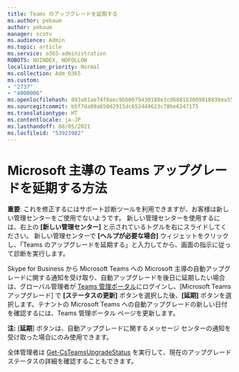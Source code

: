 ```yaml
---
title: Teams のアップグレードを延期する
ms.author: pebaum
author: pebaum
manager: scotv
ms.audience: Admin
ms.topic: article
ms.service: o365-administration
ROBOTS: NOINDEX, NOFOLLOW
localization_priority: Normal
ms.collection: Adm_O365
ms.custom:
- "2737"
- "4000006"
ms.openlocfilehash: 893a01ae74f8aec9bb0079430188e3cd6881b3009818830ea5572cfa41cdf71f
ms.sourcegitcommit: b5f7da89a650d2915dc652449623c78be6247175
ms.translationtype: HT
ms.contentlocale: ja-JP
ms.lasthandoff: 08/05/2021
ms.locfileid: "53923982"
---
```

# <a name="how-to-postpone-the-microsoft-driven-teams-upgrade"></a>Microsoft 主導の Teams アップグレードを延期する方法

**重要**: これを修正するにはサポート診断ツールを利用できますが、お客様は新しい管理センターをご使用でないようです。 新しい管理センターを使用するには、右上の **[新しい管理センター]** と示されているトグルを右にスライドしてください。 新しい管理センターで **[ヘルプが必要な場合]** ウィジェットをクリックし、「Teams のアップグレードを延期する」と入力してから、画面の指示に従って診断を実行します。

Skype for Business から Microsoft Teams への Microsoft 主導の自動アップグレードに関する通知を受け取り、自動アップグレードを後日に延期したい場合は、グローバル管理者が [Teams 管理ポータル](https://admin.teams.microsoft.com/dashboard)にログインし、[Microsoft Teams アップグレード] で **[ステータスの更新]** ボタンを選択した後、**[延期]** ボタンを選択します。テナントの Microsoft Teams への自動アップグレードの新しい日付を確認するには、Teams 管理ポータル ページを更新します。

**注:** [**延期**] ボタンは、自動アップグレードに関するメッセージ センターの通知を受け取った場合にのみ使用できます。 

全体管理者は [Get-CsTeamsUpgradeStatus](https://docs.microsoft.com/powershell/module/skype/get-csteamsupgradestatus?view=skype-ps) を実行して、現在のアップグレード ステータスの詳細を確認することもできます。
